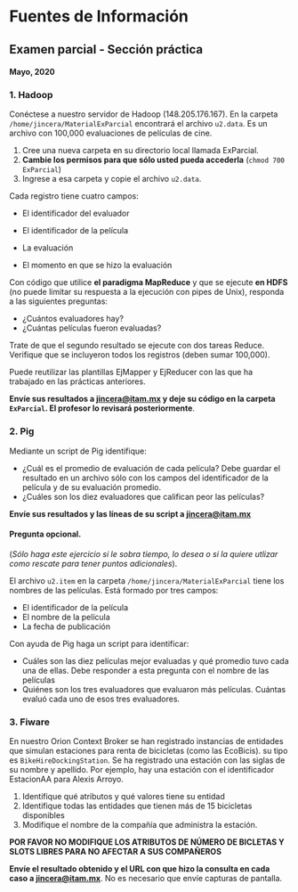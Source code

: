 # Fuentes de Información

## Examen parcial - Sección práctica

#### Mayo, 2020

### 1. Hadoop

Conéctese a nuestro servidor de Hadoop (148.205.176.167).  En la carpeta `/home/jincera/MaterialExParcial` encontrará el archivo `u2.data`.  Es un archivo con 100,000 evaluaciones de películas de cine.

1. Cree una nueva carpeta en su directorio local llamada ExParcial.
2. **Cambie los permisos para que sólo usted pueda accederla** (`chmod 700 ExParcial`)
3. Ingrese a esa carpeta y copie el archivo `u2.data`.

Cada registro tiene cuatro campos: 

* El identificador del evaluador

* El identificador de la película

* La evaluación

* El momento en que se hizo la evaluación

  

Con código que utilice **el paradigma MapReduce** y que se ejecute **en HDFS** (no puede limitar su respuesta a la ejecución con pipes de Unix), responda a las siguientes preguntas:

*  ¿Cuántos evaluadores hay?
* ¿Cuántas películas fueron evaluadas?

Trate de que el segundo resultado se ejecute con dos tareas Reduce. Verifique que se incluyeron todos los registros (deben sumar 100,000).

Puede reutilizar las plantillas EjMapper y EjReducer con las que ha trabajado en las prácticas anteriores.

**Envíe sus resultados a jincera@itam.mx y deje su código en la carpeta `ExParcial`. El profesor lo revisará posteriormente**.

### 2. Pig


Mediante un script de Pig identifique:

* ¿Cuál es el promedio de evaluación de cada película? Debe guardar el resultado en un archivo sólo con los campos del identificador de la película y de su evaluación promedio.
* ¿Cuáles son los diez evaluadores que califican peor las películas?  

**Envíe sus resultados y las líneas de su script a jincera@itam.mx**



#### Pregunta opcional.

(*Sólo haga este ejercicio si le sobra tiempo, lo desea o si la quiere utlizar como rescate para tener puntos adicionales*).

El archivo `u2.item` en la carpeta `/home/jincera/MaterialExParcial`  tiene los nombres de las películas. Está formado por tres campos:

* El identificador de la película
* El nombre de la película
* La fecha de publicación

Con ayuda de Pig haga un script para identificar:

* Cuáles son las diez películas mejor evaluadas y qué promedio tuvo cada una de ellas.  Debe responder a esta pregunta con el nombre de las películas
* Quiénes son los tres evaluadores que evaluaron más películas. Cuántas evaluó cada uno de esos tres evaluadores.

### 3. Fiware

En nuestro Orion Context Broker se han registrado instancias de entidades que simulan estaciones para renta de bicicletas (como las EcoBicis).  su tipo es `BikeHireDockingStation`.  Se ha registrado una estación con las siglas de su nombre y apellido. Por ejemplo, hay una estación con el identificador EstacionAA para Alexis Arroyo.

1. Identifique qué atributos y qué valores tiene su entidad
2. Identifique todas las entidades que tienen más de 15 bicicletas disponibles
3. Modifique el nombre de la compañía que administra la estación.

**POR FAVOR NO MODIFIQUE LOS ATRIBUTOS DE NÚMERO DE BICLETAS Y SLOTS LIBRES PARA NO AFECTAR A SUS COMPAÑEROS**



**Envíe el resultado obtenido y el URL con que hizo la consulta en cada caso a jincera@itam.mx**.  No es necesario que envíe capturas de pantalla.


